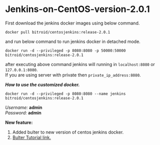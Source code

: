 # Jenkins-on-CentOS-version-2.0.1

First download the jenkins docker images using below command.

`docker pull bitroid/centosjenkins:release-2.0.1`

and run below command to run jenkins docker in detached mode.

`docker run -d --privileged -p 8080:8080 -p 50000:50000 bitroid/centosjenkins:release-2.0.1`

after executing above command jenkins will running in `localhost:8080` or `127.0.0.1:8080`.  
If you are using server with private then `private_ip_address:8080`.

_**How to use the customized docker.**_

`docker run -d --privileged -p 8080:8080 --name jenkins bitroid/centosjenkins:release-2.0.1`

_Username:_ **admin**  
_Password:_ **admin**

**New feature:**  
1. Added bulter to new version of centos jenkins docker.  
2. [Bulter Tutorial link.](https://github.com/hemanth22/ansible-role-butler/wiki)

